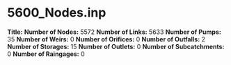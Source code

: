 # 5600_Nodes.inp
**Title:** 
**Number of Nodes:** 5572
**Number of Links:** 5633
**Number of Pumps:** 35
**Number of Weirs:** 0
**Number of Orifices:** 0
**Number of Outfalls:** 2
**Number of Storages:** 15
**Number of Outlets:** 0
**Number of Subcatchments:** 0
**Number of Raingages:** 0
